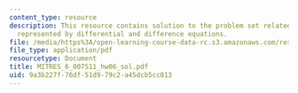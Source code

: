 ```yaml
---
content_type: resource
description: This resource contains solution to the problem set related to systems
  represented by differential and difference equations.
file: /media/https%3A/open-learning-course-data-rc.s3.amazonaws.com/res-6-007-signals-and-systems-spring-2011/9a3b227f76df51d979c2a45dcb5cc013_MITRES_6_007S11_hw06_sol.pdf
file_type: application/pdf
resourcetype: Document
title: MITRES_6_007S11_hw06_sol.pdf
uid: 9a3b227f-76df-51d9-79c2-a45dcb5cc013
---
```

